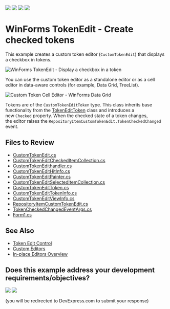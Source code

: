 <!-- default badges list -->
![](https://img.shields.io/endpoint?url=https://codecentral.devexpress.com/api/v1/VersionRange/128623480/24.2.1%2B)
[![](https://img.shields.io/badge/Open_in_DevExpress_Support_Center-FF7200?style=flat-square&logo=DevExpress&logoColor=white)](https://supportcenter.devexpress.com/ticket/details/T315168)
[![](https://img.shields.io/badge/📖_How_to_use_DevExpress_Examples-e9f6fc?style=flat-square)](https://docs.devexpress.com/GeneralInformation/403183)
[![](https://img.shields.io/badge/💬_Leave_Feedback-feecdd?style=flat-square)](#does-this-example-address-your-development-requirementsobjectives)
<!-- default badges end -->

# WinForms TokenEdit - Create checked tokens

This example creates a custom token editor (`CustomTokenEdit`) that displays a checkbox in tokens.

![WinForms TokenEdit - Display a checkbox in a token](https://raw.githubusercontent.com/DevExpress-Examples/tokenedit-how-to-add-a-check-box-to-a-token-t315168/15.1.8+/media/f444211d-abe7-11e5-80bf-00155d62480c.png)

You can use the custom token editor as a standalone editor or as a cell editor in data-aware controls (for example, Data Grid, TreeList).

![Custom Token Cell Editor - WinForms Data Grid](https://raw.githubusercontent.com/DevExpress-Examples/tokenedit-how-to-add-a-check-box-to-a-token-t315168/15.1.8+/media/836600b8-abed-11e5-80bf-00155d62480c.png)

Tokens are of the `CustomTokenEditToken` type. This class inherits base functionality from the [TokenEditToken]() class and introduces a new `Checked` property. When the checked state of a token changes, the editor raises the `RepositoryItemCustomTokenEdit.TokenCheckedChanged` event.


## Files to Review

* [CustomTokenEdit.cs](./CS/TokenEdit_Glyph_InEndOfToken/CustomTokenEdit/CustomTokenEdit.cs)
* [CustomTokenEditCheckedItemCollection.cs](./CS/TokenEdit_Glyph_InEndOfToken/CustomTokenEdit/CustomTokenEditCheckedItemCollection.cs)
* [CustomTokenEdithandler.cs](./CS/TokenEdit_Glyph_InEndOfToken/CustomTokenEdit/CustomTokenEdithandler.cs)
* [CustomTokenEditHitInfo.cs](./CS/TokenEdit_Glyph_InEndOfToken/CustomTokenEdit/CustomTokenEditHitInfo.cs)
* [CustomTokenEditPainter.cs](./CS/TokenEdit_Glyph_InEndOfToken/CustomTokenEdit/CustomTokenEditPainter.cs)
* [CustomTokenEditSelectedItemCollection.cs](./CS/TokenEdit_Glyph_InEndOfToken/CustomTokenEdit/CustomTokenEditSelectedItemCollection.cs)
* [CustomTokenEditToken.cs](./CS/TokenEdit_Glyph_InEndOfToken/CustomTokenEdit/CustomTokenEditToken.cs)
* [CustomTokenEditTokenInfo.cs](./CS/TokenEdit_Glyph_InEndOfToken/CustomTokenEdit/CustomTokenEditTokenInfo.cs)
* [CustomTokenEditViewInfo.cs](./CS/TokenEdit_Glyph_InEndOfToken/CustomTokenEdit/CustomTokenEditViewInfo.cs)
* [RepositoryItemCustomTokenEdit.cs](./CS/TokenEdit_Glyph_InEndOfToken/CustomTokenEdit/RepositoryItemCustomTokenEdit.cs)
* [TokenCheckedChangedEventArgs.cs](./CS/TokenEdit_Glyph_InEndOfToken/CustomTokenEdit/TokenCheckedChangedEventArgs.cs)
* [Form1.cs](./CS/TokenEdit_Glyph_InEndOfToken/Form1.cs)


## See Also

* [Token Edit Control](https://docs.devexpress.com/WindowsForms/17088/controls-and-libraries/editors-and-simple-controls/token-edit-control)
* [Custom Editors](https://docs.devexpress.com/WindowsForms/4716/controls-and-libraries/editors-and-simple-controls/common-editor-features-and-concepts/custom-editors)
* [In-place Editors Overview](https://docs.devexpress.com/WindowsForms/753/controls-and-libraries/data-grid/data-editing-and-validation/modify-and-validate-cell-values)
<!-- feedback -->
## Does this example address your development requirements/objectives?

[<img src="https://www.devexpress.com/support/examples/i/yes-button.svg"/>](https://www.devexpress.com/support/examples/survey.xml?utm_source=github&utm_campaign=winforms-tokenedit-checked-tokens&~~~was_helpful=yes) [<img src="https://www.devexpress.com/support/examples/i/no-button.svg"/>](https://www.devexpress.com/support/examples/survey.xml?utm_source=github&utm_campaign=winforms-tokenedit-checked-tokens&~~~was_helpful=no)

(you will be redirected to DevExpress.com to submit your response)
<!-- feedback end -->
